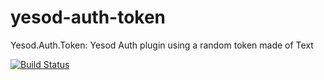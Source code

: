 # yesod-auth-token

Yesod.Auth.Token: Yesod Auth plugin using a random token made of Text

[![Build Status](https://travis-ci.org/sajith/yesod-auth-token.svg)](https://travis-ci.org/sajith/yesod-auth-token)
